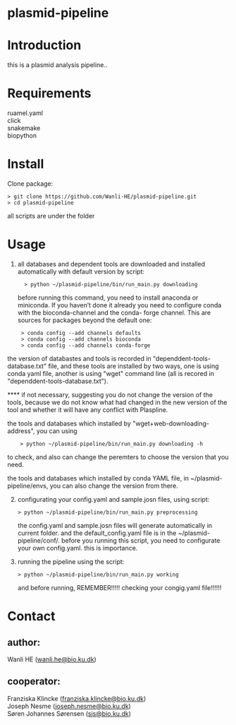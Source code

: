 # plasmid-pipeline

# Introduction
this is a plasmid analysis pipeline..

# Requirements
ruamel.yaml  
click  
snakemake  
biopython

# Install
Clone package:

    > git clone https://github.com/Wanli-HE/plasmid-pipeline.git  
    > cd plasmid-pipeline

all scripts are under the folder

# Usage
1. all databases and dependent tools are downloaded and installed automatically with default version by script:  
    
         > python ~/plasmid-pipeline/bin/run_main.py downloading 
         
     
   before running this command, you need to install anaconda or miniconda. If you haven’t done it already you need to configure conda with the bioconda-channel and the conda-  forge channel. This are sources for packages beyond the default one:

        > conda config --add channels defaults  
        > conda config --add channels bioconda  
        > conda config --add channels conda-forge

the version of databastes and tools is recorded in "dependdent-tools-database.txt" file,  and these tools are installed by two ways, one is using conda yaml file, another is using "wget" command line (all is recored in "dependdent-tools-database.txt").

**** if not necessary, suggesting you do not change the version of the tools, because we do not know what had changed in the new version of the tool and whether it will have any conflict with Plaspline.

   the tools and databases which installed by "wget+web-downloading-address", you can using

        > python ~/plasmid-pipeline/bin/run_main.py downloading -h
      
   to check, and also can change the peremters to choose the version that you need. 
   
   the tools and databases which installed by conda YAML file, in ~/plasmid-pipeline/envs, you can also change the version from there.&nbsp;
  
  
2. configurating your config.yaml and sample.josn files, using script:  
   
       > python ~/plasmid-pipeline/bin/run_main.py preprocessing    

   the config.yaml and sample.josn files will generate automatically in current folder. and the default_config.yaml file is in the ~/plasmid-pipeline/conf/. before you running this script, you need to configurate your own config.yaml. this is importance. 
   
3. running the pipeline
    using the script:  
    
       > python ~/plasmid-pipeline/bin/run_main.py working 
       
    and before running, REMEMBER!!!!! checking your congig.yaml file!!!!!!


# Contact

## author:   
   Wanli HE (wanli.he@bio.ku.dk)

## cooperator:  
   Franziska Klincke (franziska.klincke@bio.ku.dk)  
   Joseph Nesme (joseph.nesme@bio.ku.dk)  
   Søren Johannes Sørensen (sjs@bio.ku.dk)
